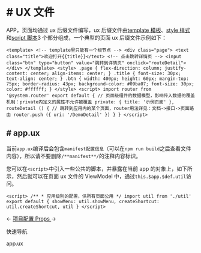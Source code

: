 <!-- 源地址: https://iot.mi.com/vela/quickapp/zh/guide/framework/ux.html -->

# # UX 文件

APP，页面均通过 ux 后缀文件编写，ux 后缀文件由[template 模板](</vela/quickapp/zh/guide/framework/template/>)、[style 样式](</vela/quickapp/zh/guide/framework/style/>)和[script 脚本](</vela/quickapp/zh/guide/framework/script/>)3 个部分组成，一个典型的页面 ux 后缀文件示例如下：

``` <template> <!-- template里只能有一个根节点 --> <div class="page"> <text class="title">欢迎打开{{title}}</text> <!-- 点击跳转详情页 --> <input class="btn" type="button" value="跳转到详情页" onclick="routeDetail"> </div> </template> <style> .page { flex-direction: column; justify-content: center; align-items: center; } .title { font-size: 30px; text-align: center; } .btn { width: 400px; height: 60px; margin-top: 75px; border-radius: 43px; background-color: #09ba07; font-size: 30px; color: #ffffff; } </style> <script> import router from '@system.router' export default { // 页面级组件的数据模型，影响传入数据的覆盖机制：private内定义的属性不允许被覆盖 private: { title: '示例页面' }, routeDetail () { // 跳转到应用内的某个页面，router用法详见：文档->接口->页面路由 router.push ({ uri: '/DemoDetail' }) } } </script> ```

## # app.ux

当前`app.ux`编译后会包含`manifest配置信息`（可以在`npm run build`之后查看文件内容），所以请不要删除`/**manifest**/`的注释内容标识。

您可以在`<script>`中引入一些公共的脚本，并暴露在当前 app 的对象上，如下所示，然后就可以在页面 ux 文件的 ViewModel 中，通过`this.$app.$def.util`访问。

``` <script> /** * 应用级别的配置，供所有页面公用 */ import util from './util' export default { showMenu: util.showMenu, createShortcut: util.createShortcut, util } </script> ```

← [ 项目配置 ](</vela/quickapp/zh/guide/framework/manifest.html>) [ Props ](</vela/quickapp/zh/guide/framework/template/Props.html>) → 

快速导航

app.ux
